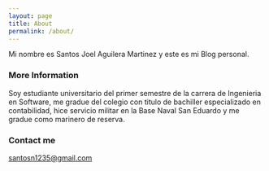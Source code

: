 ```yaml
---
layout: page
title: About
permalink: /about/
---
```


Mi nombre es Santos Joel Aguilera Martinez y este es mi Blog personal.

### More Information

Soy estudiante universitario del primer semestre de la carrera de Ingenieria en Software, me gradue del colegio con titulo de bachiller especializado en contabilidad, hice servicio militar en la Base Naval San Eduardo y me gradue como marinero de reserva.

### Contact me

santosn1235@gmail.com
